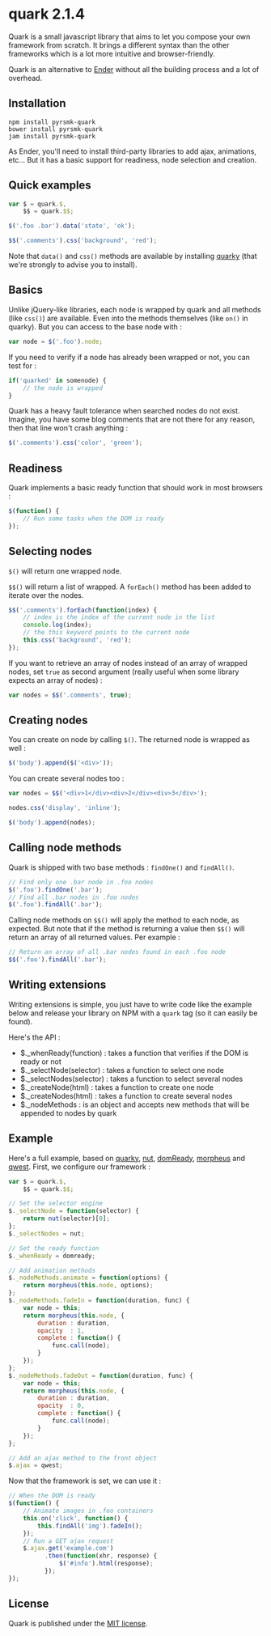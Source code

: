 quark 2.1.4
===========

Quark is a small javascript library that aims to let you compose your own framework from scratch. It brings a different syntax than the other frameworks which is a lot more intuitive and browser-friendly.

Quark is an alternative to [Ender](http://enderjs.com) without all the building process and a lot of overhead.

Installation
------------

```
npm install pyrsmk-quark
bower install pyrsmk-quark
jam install pyrsmk-quark
```

As Ender, you'll need to install third-party libraries to add ajax, animations, etc... But it has a basic support for readiness, node selection and creation.

Quick examples
--------------

```js
var $ = quark.$,
	$$ = quark.$$;
```

```js
$('.foo .bar').data('state', 'ok');
```

```js
$$('.comments').css('background', 'red');
```

Note that `data()` and `css()` methods are available by installing [quarky](https://github.com/pyrsmk/quarky) (that we're strongly to advise you to install).

Basics
------

Unlike jQuery-like libraries, each node is wrapped by quark and all methods (like `css()`) are available. Even into the methods themselves (like `on()` in quarky). But you can access to the base node with :

```js
var node = $('.foo').node;
```

If you need to verify if a node has already been wrapped or not, you can test for :

```js
if('quarked' in somenode) {
	// the node is wrapped
}
```

Quark has a heavy fault tolerance when searched nodes do not exist. Imagine, you have some blog comments that are not there for any reason, then that line won't crash anything :

```js
$('.comments').css('color', 'green');
```

Readiness
---------

Quark implements a basic ready function that should work in most browsers :

```js
$(function() {
	// Run some tasks when the DOM is ready
});
```

Selecting nodes
---------------

`$()` will return one wrapped node.

`$$()` will return a list of wrapped. A `forEach()` method has been added to iterate over the nodes.

```js
$$('.comments').forEach(function(index) {
	// index is the index of the current node in the list
	console.log(index);
	// the this keyword points to the current node
	this.css('background', 'red');
});
```

If you want to retrieve an array of nodes instead of an array of wrapped nodes, set `true` as second argument (really useful when some library expects an array of nodes) :

```js
var nodes = $$('.comments', true);
```

Creating nodes
--------------

You can create on node by calling `$()`. The returned node is wrapped as well :

```js
$('body').append($('<div>'));
```

You can create several nodes too :

```js
var nodes = $$('<div>1</div><div>2</div><div>3</div>');

nodes.css('display', 'inline');

$('body').append(nodes);
```

Calling node methods
--------------------

Quark is shipped with two base methods : `findOne()` and `findAll()`.

```js
// Find only one .bar node in .foo nodes
$('.foo').findOne('.bar');
// Find all .bar nodes in .foo nodes
$('.foo').findAll('.bar');
```

Calling node methods on `$$()` will apply the method to each node, as expected. But note that if the method is returning a value then `$$()` will return an array of all returned values. Per example :

```js
// Return an array of all .bar nodes found in each .foo node
$$('.foo').findAll('.bar');
```

Writing extensions
------------------

Writing extensions is simple, you just have to write code like the example below and release your library on NPM with a `quark` tag (so it can easily be found).

Here's the API :

- $._whenReady(function) : takes a function that verifies if the DOM is ready or not
- $._selectNode(selector) : takes a function to select one node
- $._selectNodes(selector) : takes a function to select several nodes
- $._createNode(html) : takes a function to create one node
- $._createNodes(html) : takes a function to create several nodes
- $._nodeMethods : is an object and accepts new methods that will be appended to nodes by quark

Example
-------

Here's a full example, based on [quarky](https://github.com/pyrsmk/quarky), [nut](https://github.com/pyrsmk/nut), [domReady](https://github.com/ded/domready), [morpheus](https://github.com/ded/morpheus) and [qwest](https://github.com/pyrsmk/qwest). First, we configure our framework :

```javascript
var $ = quark.$,
	$$ = quark.$$;

// Set the selector engine
$._selectNode = function(selector) {
	return nut(selector)[0];
};
$._selectNodes = nut;

// Set the ready function
$._whenReady = domready;

// Add animation methods
$._nodeMethods.animate = function(options) {
    return morpheus(this.node, options);
};
$._nodeMethods.fadeIn = function(duration, func) {
	var node = this;
    return morpheus(this.node, {
        duration : duration,
        opacity  : 1,
        complete : function() {
			func.call(node);
		}
    });
};
$._nodeMethods.fadeOut = function(duration, func) {
	var node = this;
    return morpheus(this.node, {
        duration : duration,
        opacity  : 0,
        complete : function() {
			func.call(node);
		}
    });
};

// Add an ajax method to the front object
$.ajax = qwest;
```

Now that the framework is set, we can use it :

```javascript
// When the DOM is ready
$(function() {
    // Animate images in .foo containers
	this.on('click', function() {
		this.findAll('img').fadeIn();
	});
    // Run a GET ajax request
    $.ajax.get('example.com')
          .then(function(xhr, response) {
              $('#info').html(response);
          });
});
```

License
-------

Quark is published under the [MIT license](http://dreamysource.mit-license.org).
